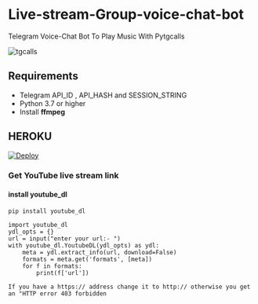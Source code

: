 # Live-stream-Group-voice-chat-bot
Telegram Voice-Chat Bot To Play Music With Pytgcalls

<img src="https://github.com/MarshalX/tgcalls/raw/main/.github/images/tgcalls.png" alt="tgcalls">

## Requirements

- Telegram API_ID , API_HASH and SESSION_STRING
- Python 3.7 or higher 
- Install **ffmpeg**

## HEROKU
[![Deploy](https://www.herokucdn.com/deploy/button.svg)](https://heroku.com/deploy?template=https://github.com/lntechnical2/Live-stream-Group-voice-chat-bot)

### Get YouTube live stream link 
#### install youtube_dl
```pip install youtube_dl```

```
import youtube_dl
ydl_opts = {}
url = input("enter your url:- ")
with youtube_dl.YoutubeDL(ydl_opts) as ydl:
	meta = ydl.extract_info(url, download=False)
	formats = meta.get('formats', [meta])
	for f in formats:
		print(f['url'])
```
```If you have a https:// address change it to http:// otherwise you get an "HTTP error 403 forbidden```
